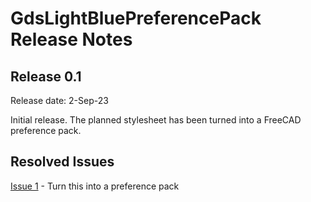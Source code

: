 # GdsLightBluePreferencePack Release Notes

## Release 0.1
Release date: 2-Sep-23

Initial release. The planned stylesheet has been turned into a FreeCAD preference pack.

## Resolved Issues
[Issue 1](https://github.com/glassondesignstudio/FreeCAD-stylesheet/issues/1) - Turn this into a preference pack
